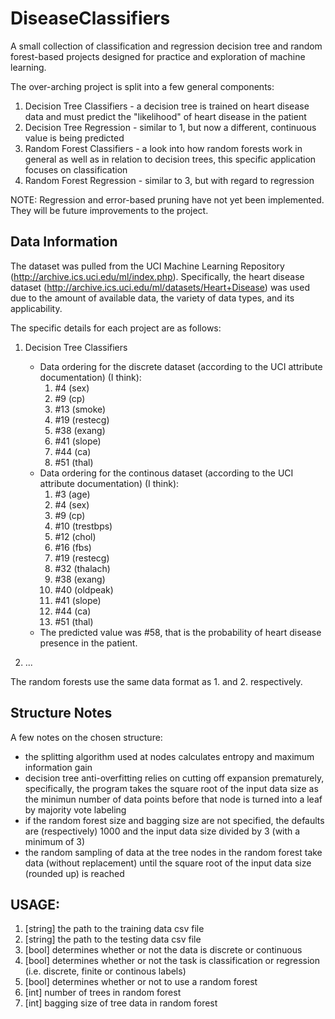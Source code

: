 # DiseaseClassifiers
A small collection of classification and regression decision tree and random forest-based projects designed for practice and exploration of machine learning.

The over-arching project is split into a few general components:
1. Decision Tree Classifiers - a decision tree is trained on heart disease data and must predict the "likelihood" of heart disease in the patient
2. Decision Tree Regression - similar to 1, but now a different, continuous value is being predicted
3. Random Forest Classifiers - a look into how random forests work in general as well as in relation to decision trees, this specific application focuses on classification
4. Random Forest Regression - similar to 3, but with regard to regression

NOTE: Regression and error-based pruning have not yet been implemented. They will be future improvements to the project.

## Data Information
The dataset was pulled from the UCI Machine Learning Repository (http://archive.ics.uci.edu/ml/index.php). Specifically, the heart disease dataset (http://archive.ics.uci.edu/ml/datasets/Heart+Disease) was used due to the amount of available data, the variety of data types, and its applicability.

The specific details for each project are as follows:
1. Decision Tree Classifiers
    * Data ordering for the discrete dataset (according to the UCI attribute documentation) (I think):
        1. #4 (sex)
        2. #9 (cp)
        3. #13 (smoke)
        4. #19 (restecg)
        5. #38 (exang)
        6. #41 (slope)
        7. #44 (ca)
        8. #51 (thal)
    * Data ordering for the continous dataset (according to the UCI attribute documentation) (I think):
        1. #3 (age) 
        2. #4 (sex) 
        3. #9 (cp) 
        4. #10 (trestbps) 
        5. #12 (chol) 
        6. #16 (fbs) 
        7. #19 (restecg) 
        8. #32 (thalach) 
        9. #38 (exang) 
        10. #40 (oldpeak) 
        11. #41 (slope) 
        12. #44 (ca) 
        13. #51 (thal)
    * The predicted value was #58, that is the probability of heart disease presence in the patient.

2. ...

The random forests use the same data format as 1. and 2. respectively.

## Structure Notes
A few notes on the chosen structure:
 - the splitting algorithm used at nodes calculates entropy and maximum information gain
 - decision tree anti-overfitting relies on cutting off expansion prematurely, specifically, the program takes the square root of the input data size as the minimun number of data points before that node is turned into a leaf by majority vote labeling
 - if the random forest size and bagging size are not specified, the defaults are (respectively) 1000 and the input data size divided by 3 (with a minimum of 3)
 - the random sampling of data at the tree nodes in the random forest take data (without replacement) until the square root of the input data size (rounded up) is reached

## USAGE:
1. [string] the path to the training data csv file
2. [string] the path to the testing data csv file
3. [bool] determines whether or not the data is discrete or continuous
4. [bool] determines whether or not the task is classification or regression (i.e. discrete, finite or continous labels)
5. [bool] determines whether or not to use a random forest
6. [int] number of trees in random forest
7. [int] bagging size of tree data in random forest
